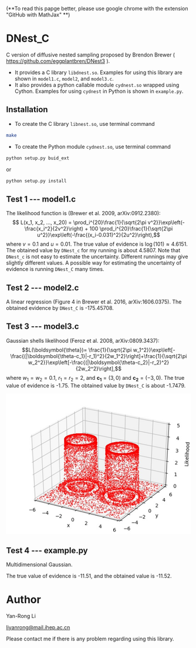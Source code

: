 (**To read this papge better, please use google chrome with the extension "GitHub with MathJax" **)

# DNest_C

C version of diffusive nested sampling proposed by Brendon Brewer ( https://github.com/eggplantbren/DNest3 ).

* It provides a C library ```libdnest.so```. Examples for using this library are shown in ```model1.c```, ```model2```, and ```model3.c```.
* It also provides a python callable module ```cydnest.so``` wrapped using Cython. Examples for using ```cydnest``` in Python is shown in ```example.py```.

## Installation
* To create the C library ```libnest.so```, use terminal command
```bash
make
```

* To create the Python module ```cydnest.so```, use terminal command
```bash
python setup.py buid_ext
```
or
```bash
python setup.py install
```

## Test 1 --- model1.c
The likelihood function is (Brewer et al. 2009, arXiv:0912.2380):
$$ L(x_1, x_2, ..., x_20) = \prod_i^{20}\frac{1}{\sqrt{2\pi v^2}}\exp\left(-\frac{x_i^2}{2v^2}\right) + 100 \prod_i^{20}\frac{1}{\sqrt{2\pi u^2}}\exp\left(-\frac{(x_i-0.031)^2}{2u^2}\right),$$
where $v=0.1$ and $u=0.01$. The true value of evidence is $\log(101)\approx4.6151$. The obtained value by ``DNest_c`` for my running is about 4.5807. Note that ``DNest_c`` is not easy to estimate the uncertainty. Different runnings may give slightly different values. A possible way for estimating the uncertainty of evidence is running ``DNest_C`` many times.

## Test 2 --- model2.c
A linear regression (Figure 4 in Brewer et al. 2016,  arXiv:1606.0375).
The obtained evidence by ``DNest_C`` is -175.45708.

## Test 3 --- model3.c
Gaussian shells likelihood (Feroz et al. 2008, arXiv:0809.3437):
$$L(\boldsymbol{\theta})= \frac{1}{\sqrt{2\pi w_1^2}}\exp\left[-\frac{(|\boldsymbol{\theta-c_1}|-r_1)^2}{2w_1^2}\right]+\frac{1}{\sqrt{2\pi w_2^2}}\exp\left[-\frac{(|\boldsymbol{\theta-c_2}|-r_2)^2}{2w_2^2}\right],$$
where $w_1=w_2=0.1$, $r_1=r_2=2$, and $\boldsymbol{c_1}=(3, 0)$ and $\boldsymbol{c_2}=(-3, 0)$.
The true value of evidence is -1.75. The obtained value by ``DNest_C`` is about -1.7479.

![Gaussian shells likelihood](https://github.com/liyropt/MyGithubPic/blob/master/dnest_test3.jpg)

## Test 4 --- example.py
Multidimensional Gaussian.

The true value of evidence is -11.51, and the obtained value is -11.52.

# Author
Yan-Rong Li

liyanrong@mail.ihep.ac.cn

Please contact me if there is any problem regarding using this library.
